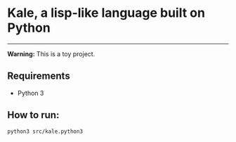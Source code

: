 # Kale, a lisp-like language built on Python

---

**Warning:** This is a toy project.

## Requirements

- Python 3

## How to run:

```python3 src/kale.python3```
